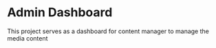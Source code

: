 # Admin Dashboard

This project serves as a dashboard for content manager to manage the media content
